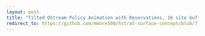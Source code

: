 ```yaml
---
layout: post
title: "Tilted DStream Policy Animation with Reservations, 16 site buffer"
redirect_to: https://github.com/mmore500/hstrat-surface-concept/blob/7fe99f8128e9d197457b02eab4aa273a4a8fe087/20/viz%3Dtypewriter_with_reservations%2Bsurface_size%3D16%2Bext%3D.gif
---
```

